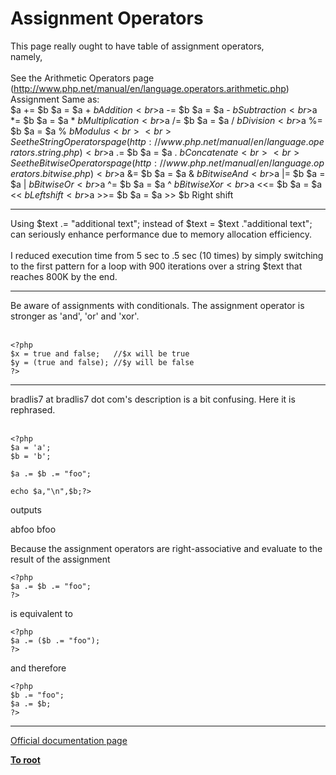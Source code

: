 # Assignment Operators



This page really ought to have table of assignment operators,<br>namely,<br><br>See the Arithmetic Operators page (http://www.php.net/manual/en/language.operators.arithmetic.php)<br>Assignment    Same as:<br>$a += $b     $a = $a + $b    Addition<br>$a -= $b     $a = $a - $b     Subtraction<br>$a *= $b     $a = $a * $b     Multiplication<br>$a /= $b     $a = $a / $b    Division<br>$a %= $b     $a = $a % $b    Modulus<br><br>See the String Operators page(http://www.php.net/manual/en/language.operators.string.php)<br>$a .= $b     $a = $a . $b       Concatenate<br><br>See the Bitwise Operators page (http://www.php.net/manual/en/language.operators.bitwise.php)<br>$a &amp;= $b     $a = $a &amp; $b     Bitwise And<br>$a |= $b     $a = $a | $b      Bitwise Or<br>$a ^= $b     $a = $a ^ $b       Bitwise Xor<br>$a &lt;&lt;= $b     $a = $a &lt;&lt; $b     Left shift<br>$a &gt;&gt;= $b     $a = $a &gt;&gt; $b      Right shift  

---

Using $text .= "additional text"; instead of $text =  $text ."additional text"; can seriously enhance performance due to memory allocation efficiency. <br><br>I reduced execution time from 5 sec to .5 sec (10 times) by simply switching to the first pattern for a loop with 900 iterations over a string $text that reaches 800K by the end.  

---

Be aware of assignments with conditionals. The assignment operator is stronger as &apos;and&apos;, &apos;or&apos; and &apos;xor&apos;.<br><br>

```
<?php 
$x = true and false;   //$x will be true
$y = (true and false); //$y will be false
?>
```
  

---

bradlis7 at bradlis7 dot com&apos;s description is a bit confusing. Here it is rephrased.<br><br>

```
<?php
$a = 'a';
$b = 'b';

$a .= $b .= "foo";

echo $a,"\n",$b;?>
```

outputs

abfoo
bfoo

Because the assignment operators are right-associative and evaluate to the result of the assignment


```
<?php
$a .= $b .= "foo";
?>
```

is equivalent to


```
<?php
$a .= ($b .= "foo");
?>
```

and therefore


```
<?php
$b .= "foo";
$a .= $b;
?>
```
  

---

[Official documentation page](https://www.php.net/manual/en/language.operators.assignment.php)

**[To root](/README.md)**